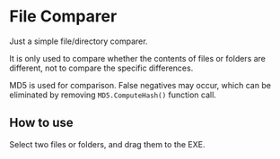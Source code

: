 # File Comparer

Just a simple file/directory comparer.

It is only used to compare whether the contents of files or folders are different, not to compare the specific differences.

MD5 is used for comparison. False negatives may occur, which can be eliminated by removing `MD5.ComputeHash()` function call.

## How to use

Select two files or folders, and drag them to the EXE.
